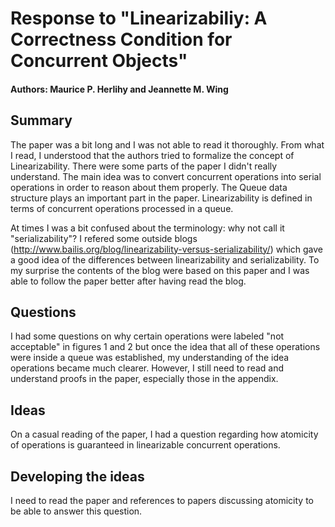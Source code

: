 # Response to "Linearizabiliy: A Correctness Condition for Concurrent Objects"

#### Authors: Maurice P. Herlihy and Jeannette M. Wing

## Summary

The paper was a bit long and I was not able to read it thoroughly. From what I read, I understood that the authors tried to formalize the concept of Linearizability. There were some parts of the paper I didn't really understand. The main idea was to convert concurrent operations into serial operations in order to reason about them properly. The Queue data structure plays an important part in the paper. Linearizability is defined in terms of concurrent operations processed in a queue.

At times I was a bit confused about the terminology: why not call it "serializability"? I refered some outside blogs (http://www.bailis.org/blog/linearizability-versus-serializability/) which gave a good idea of the differences between linearizability and serializability. To my surprise the contents of the blog were based on this paper and I was able to follow the paper better after having read the blog.


## Questions

I had some questions on why certain operations were labeled "not acceptable" in figures 1 and 2 but once the idea that all of these operations were inside a queue was established, my understanding of the idea operations became much clearer. However, I still need to read and understand proofs in the paper, especially those in the appendix. 


## Ideas

On a casual reading of the paper, I had a question regarding how atomicity of operations is guaranteed in linearizable concurrent operations.

## Developing the ideas

I need to read the paper and references to papers discussing atomicity to be able to answer this question.
